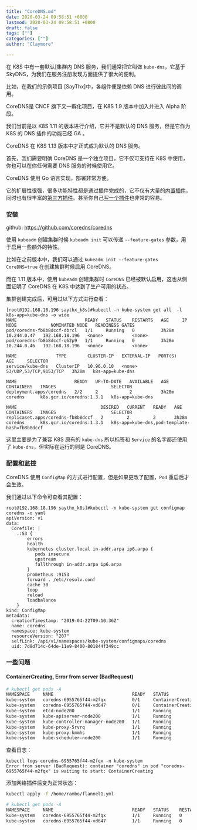 ```yaml
---
title: "CoreDNS.md"
date: 2020-03-24 09:58:51 +0800
lastmod: 2020-03-24 09:58:51 +0800
draft: false
tags: [""]
categories: [""]
author: "Claymore"

---
```



在 K8S 中有一套默认[集群内 DNS 服务，我们通常把它叫做 `kube-dns`，它基于 SkyDNS，为我们在服务注册发现方面提供了很大的便利。

比如，在我们的示例项目 [SayThx]中，各组件便是依赖 DNS 进行彼此间的调用。

CoreDNS是 CNCF 旗下又一孵化项目，在 K8S 1.9 版本中加入并进入 Alpha 阶段。

我们当前是以 K8S 1.11 的版本进行介绍，它并不是默认的 DNS 服务，但是它作为 K8S 的 DNS 插件的功能已经 GA 。

CoreDNS 在 K8S 1.13 版本中才正式成为默认的 DNS 服务。



首先，我们需要明确 CoreDNS 是一个独立项目，它不仅可支持在 K8S 中使用，你也可以在你任何需要 DNS 服务的时候使用它。

CoreDNS 使用 Go 语言实现，部署非常方便。

它的扩展性很强，很多功能特性都是通过插件完成的，它不仅有大量的[内置插件](https://link.juejin.im/?target=https%3A%2F%2Fcoredns.io%2Fplugins%2F)，同时也有很丰富的[第三方插件](https://link.juejin.im/?target=https%3A%2F%2Fcoredns.io%2Fexplugins%2F)。甚至你自己[写一个插件](https://link.juejin.im/?target=https%3A%2F%2Fcoredns.io%2F2016%2F12%2F19%2Fwriting-plugins-for-coredns%2F)也非常的容易。



### 安装

github: https://github.com/coredns/coredns

使用 `kubeadm` 创建集群时候 `kubeadm init` 可以传递 `--feature-gates` 参数，用于启用一些额外的特性。

比如在之前版本中，我们可以通过 `kubeadm init --feature-gates CoreDNS=true` 在创建集群时候启用 CoreDNS。

而在 1.11 版本中，使用 `kubeadm` 创建集群时 `CoreDNS` 已经被默认启用，这也从侧面证明了 CoreDNS 在 K8S 中达到了生产可用的状态。

集群创建完成后，可用过以下方式进行查看：

```
[root@192.168.18.196 saythx_k8s]#kubectl -n kube-system get all  -l k8s-app=kube-dns -o wide
NAME                          READY   STATUS    RESTARTS   AGE     IP            NODE             NOMINATED NODE   READINESS GATES
pod/coredns-fb8b8dccf-dbrcl   1/1     Running   0          3h28m   10.244.0.47   192.168.18.196   <none>           <none>
pod/coredns-fb8b8dccf-q62p9   1/1     Running   0          3h28m   10.244.0.46   192.168.18.196   <none>           <none>

NAME               TYPE        CLUSTER-IP   EXTERNAL-IP   PORT(S)                  AGE     SELECTOR
service/kube-dns   ClusterIP   10.96.0.10   <none>        53/UDP,53/TCP,9153/TCP   3h28m   k8s-app=kube-dns

NAME                      READY   UP-TO-DATE   AVAILABLE   AGE     CONTAINERS   IMAGES                     SELECTOR
deployment.apps/coredns   2/2     2            2           3h28m   coredns      k8s.gcr.io/coredns:1.3.1   k8s-app=kube-dns

NAME                                DESIRED   CURRENT   READY   AGE     CONTAINERS   IMAGES                     SELECTOR
replicaset.apps/coredns-fb8b8dccf   2         2         2       3h28m   coredns      k8s.gcr.io/coredns:1.3.1   k8s-app=kube-dns,pod-template-hash=fb8b8dccf
```

这里主要是为了兼容 K8S 原有的 `kube-dns` 所以标签和 `Service` 的名字都还使用了 `kube-dns`，但实际在运行的则是 CoreDNS。



### 配置和监控

CoreDNS 使用 `ConfigMap` 的方式进行配置，但是如果更改了配置，`Pod` 重启后才会生效。

我们通过以下命令可查看其配置：

```
root@192.168.18.196 saythx_k8s]#kubectl -n kube-system get configmap coredns -o yaml
apiVersion: v1
data:
  Corefile: |
    .:53 {
        errors
        health
        kubernetes cluster.local in-addr.arpa ip6.arpa {
           pods insecure
           upstream
           fallthrough in-addr.arpa ip6.arpa
        }
        prometheus :9153
        forward . /etc/resolv.conf
        cache 30
        loop
        reload
        loadbalance
    }
kind: ConfigMap
metadata:
  creationTimestamp: "2019-04-22T09:10:36Z"
  name: coredns
  namespace: kube-system
  resourceVersion: "207"
  selfLink: /api/v1/namespaces/kube-system/configmaps/coredns
  uid: 7d8d714c-64de-11e9-8400-801844f349cc
```





### 一些问题

#### ContainerCreating, Error from server (BadRequest)

``` sh
# kubectl get pods -A
NAMESPACE     NAME                              READY   STATUS              RESTARTS   AGE
kube-system   coredns-6955765f44-m2fqx          0/1     ContainerCreating   0          7m18s
kube-system   coredns-6955765f44-vd647          0/1     ContainerCreating   0          7m17s
kube-system   etcd-node200                      1/1     Running             0          7m46s
kube-system   kube-apiserver-node200            1/1     Running             1          7m46s
kube-system   kube-controller-manager-node200   1/1     Running             0          7m46s
kube-system   kube-proxy-5rvrq                  1/1     Running             0          7m18s
kube-system   kube-proxy-kmmhs                  1/1     Running             0          3m11s
kube-system   kube-scheduler-node200            1/1     Running             1          8m8s
```

查看日志：

```
kubectl logs coredns-6955765f44-m2fqx -n kube-system
Error from server (BadRequest): container "coredns" in pod "coredns-6955765f44-m2fqx" is waiting to start: ContainerCreating
```

添加网络插件后变为正常状态：

``` sh
kubectl apply -f /home/rambo/flannel1.yml

# kubectl get pods -A
NAMESPACE     NAME                              READY   STATUS    RESTARTS   AGE
kube-system   coredns-6955765f44-m2fqx          1/1     Running   0          15m
kube-system   coredns-6955765f44-vd647          1/1     Running   0          15m
```

